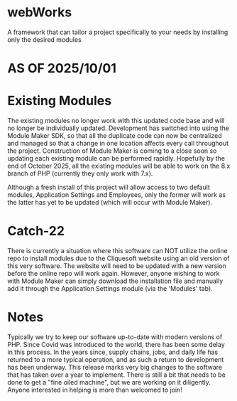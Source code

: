 # webWorks
A framework that can tailor a project specifically to your needs by installing only the desired modules

# AS OF 2025/10/01

# Existing Modules
The existing modules no longer work with this updated code base and will no longer be individually
updated. Development has switched into using the Module Maker SDK, so that all the duplicate code can
now be centralized and managed so that a change in one location affects every call throughout the
project. Construction of Module Maker is coming to a close soon so updating each existing module
can be performed rapidly. Hopefully by the end of October 2025, all the existing modules will be able
to work on the 8.x branch of PHP (currently they only work with 7.x).

Although a fresh install of this project will allow access to two default modules, Application
Settings and Employees, only the former will work as the latter has yet to be updated (which will
occur with Module Maker).

# Catch-22
There is currently a situation where this software can NOT utilize the online repo to install modules
due to the Cliquesoft website using an old version of this very software. The website will need to be
updated with a new version before the online repo will work again. However, anyone wishing to work with
Module Maker can simply download the installation file and manually add it through the Application
Settings module (via the 'Modules' tab).

# Notes
Typically we try to keep our software up-to-date with modern versions of PHP. Since Covid was introduced
to the world, there has been some delay in this process. In the years since, supply chains, jobs, and
daily life has returned to a more typical operation, and as such a return to development has been underway.
This release marks very big changes to the software that has taken over a year to implement. There is
still a bit that needs to be done to get a "fine oiled machine", but we are working on it diligently.
Anyone interested in helping is more than welcomed to join!


